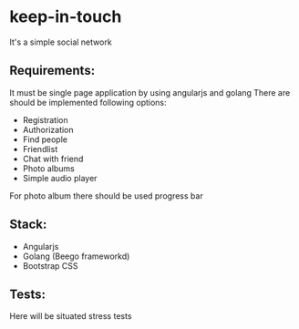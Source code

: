 # keep-in-touch
It's a simple social network


Requirements:
-------------

It must be single page application by using angularjs and golang
There are should be implemented following options:
* Registration
* Authorization
* Find people
* Friendlist
* Chat with friend
* Photo albums
* Simple audio player


For photo album there should be used progress bar

Stack:
-----

* Angularjs
* Golang (Beego frameworkd)
* Bootstrap CSS
 

Tests:
-----
Here will be situated stress tests
